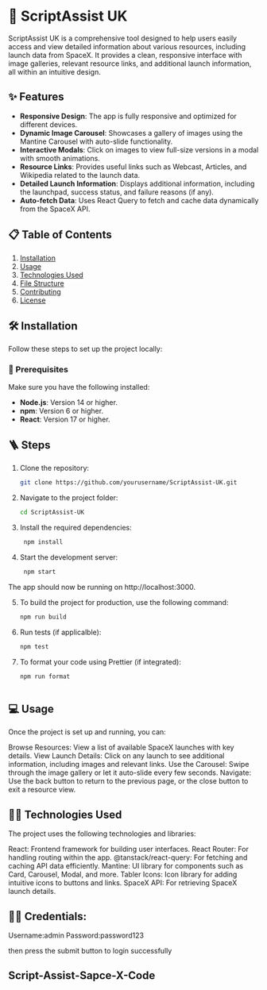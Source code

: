 # 🚀 ScriptAssist UK

ScriptAssist UK is a comprehensive tool designed to help users easily access and view detailed information about various resources, including launch data from SpaceX. It provides a clean, responsive interface with image galleries, relevant resource links, and additional launch information, all within an intuitive design.

## ✨ Features

- **Responsive Design**: The app is fully responsive and optimized for different devices.
- **Dynamic Image Carousel**: Showcases a gallery of images using the Mantine Carousel with auto-slide functionality.
- **Interactive Modals**: Click on images to view full-size versions in a modal with smooth animations.
- **Resource Links**: Provides useful links such as Webcast, Articles, and Wikipedia related to the launch data.
- **Detailed Launch Information**: Displays additional information, including the launchpad, success status, and failure reasons (if any).
- **Auto-fetch Data**: Uses React Query to fetch and cache data dynamically from the SpaceX API.

## 📋 Table of Contents

1. [Installation](#installation)
2. [Usage](#usage)
3. [Technologies Used](#technologies-used)
4. [File Structure](#file-structure)
5. [Contributing](#contributing)
6. [License](#license)

## 🛠️ Installation

Follow these steps to set up the project locally:

### 💉 Prerequisites

Make sure you have the following installed:

- **Node.js**: Version 14 or higher.
- **npm**: Version 6 or higher.
- **React**: Version 17 or higher.

## 🪜 Steps

1. Clone the repository:

   ```bash
   git clone https://github.com/yourusername/ScriptAssist-UK.git

1. Navigate to the project folder:

   ```bash
   cd ScriptAssist-UK
1. Install the required dependencies:

   ```bash
    npm install
1. Start the development server:

   ```bash
    npm start
  The app should now be running on http://localhost:3000.


5. To build the project for production, use the following command:

   ```bash
   npm run build
6. Run tests (if applicalble):

   ```bash
   npm test
7. To format your code using Prettier (if integrated):

   ```bash
   npm run format



## 💻 Usage

Once the project is set up and running, you can:

Browse Resources: View a list of available SpaceX launches with key details.
View Launch Details: Click on any launch to see additional information, including images and relevant links.
Use the Carousel: Swipe through the image gallery or let it auto-slide every few seconds.
Navigate: Use the back button to return to the previous page, or the close button to exit a resource view.

## 👨‍💻 Technologies Used

The project uses the following technologies and libraries:

React: Frontend framework for building user interfaces.
React Router: For handling routing within the app.
@tanstack/react-query: For fetching and caching API data efficiently.
Mantine: UI library for components such as Card, Carousel, Modal, and more.
Tabler Icons: Icon library for adding intuitive icons to buttons and links.
SpaceX API: For retrieving SpaceX launch details.

## 👨‍💻 Credentials:

Username:admin
Password:password123

then press the submit button to login successfully

## Script-Assist-Sapce-X-Code
